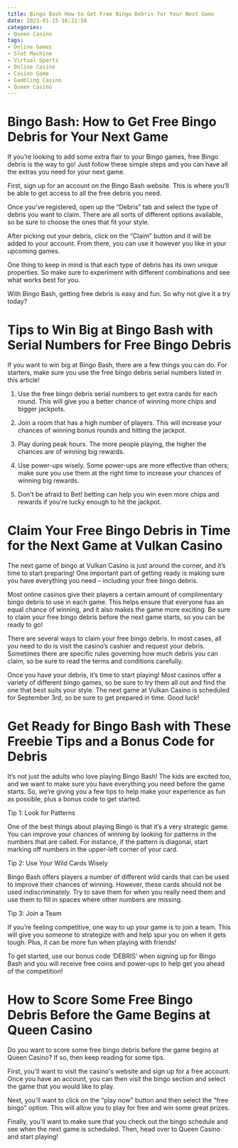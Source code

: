 ```yaml
---
title: Bingo Bash How to Get Free Bingo Debris for Your Next Game 
date: 2023-01-15 16:22:58
categories:
- Queen Casino
tags:
- Online Games
- Slot Machine
- Virtual Sports
- Online Casino
- Casino Game
- Gambling Casino
- Queen Casino
---
```



#  Bingo Bash: How to Get Free Bingo Debris for Your Next Game 

If you’re looking to add some extra flair to your Bingo games, free Bingo debris is the way to go! Just follow these simple steps and you can have all the extras you need for your next game.

First, sign up for an account on the Bingo Bash website. This is where you’ll be able to get access to all the free debris you need.

Once you’ve registered, open up the “Debris” tab and select the type of debris you want to claim. There are all sorts of different options available, so be sure to choose the ones that fit your style.

After picking out your debris, click on the “Claim” button and it will be added to your account. From there, you can use it however you like in your upcoming games.

One thing to keep in mind is that each type of debris has its own unique properties. So make sure to experiment with different combinations and see what works best for you.

With Bingo Bash, getting free debris is easy and fun. So why not give it a try today?

#  Tips to Win Big at Bingo Bash with Serial Numbers for Free Bingo Debris 

If you want to win big at Bingo Bash, there are a few things you can do. For starters, make sure you use the free bingo debris serial numbers listed in this article!

1. Use the free bingo debris serial numbers to get extra cards for each round. This will give you a better chance of winning more chips and bigger jackpots.

2. Join a room that has a high number of players. This will increase your chances of winning bonus rounds and hitting the jackpot.

3. Play during peak hours. The more people playing, the higher the chances are of winning big rewards.

4. Use power-ups wisely. Some power-ups are more effective than others; make sure you use them at the right time to increase your chances of winning big rewards.

5. Don't be afraid to Bet! betting can help you win even more chips and rewards if you're lucky enough to hit the jackpot.

#  Claim Your Free Bingo Debris in Time for the Next Game at Vulkan Casino 

The next game of bingo at Vulkan Casino is just around the corner, and it’s time to start preparing! One important part of getting ready is making sure you have everything you need – including your free bingo debris.

Most online casinos give their players a certain amount of complimentary bingo debris to use in each game. This helps ensure that everyone has an equal chance of winning, and it also makes the game more exciting. Be sure to claim your free bingo debris before the next game starts, so you can be ready to go!

There are several ways to claim your free bingo debris. In most cases, all you need to do is visit the casino’s cashier and request your debris. Sometimes there are specific rules governing how much debris you can claim, so be sure to read the terms and conditions carefully.

Once you have your debris, it’s time to start playing! Most casinos offer a variety of different bingo games, so be sure to try them all out and find the one that best suits your style. The next game at Vulkan Casino is scheduled for September 3rd, so be sure to get prepared in time. Good luck!

#  Get Ready for Bingo Bash with These Freebie Tips and a Bonus Code for Debris 

It’s not just the adults who love playing Bingo Bash! The kids are excited too, and we want to make sure you have everything you need before the game starts. So, we’re giving you a few tips to help make your experience as fun as possible, plus a bonus code to get started.

Tip 1: Look for Patterns

One of the best things about playing Bingo is that it’s a very strategic game. You can improve your chances of winning by looking for patterns in the numbers that are called. For instance, if the pattern is diagonal, start marking off numbers in the upper-left corner of your card.

Tip 2: Use Your Wild Cards Wisely

Bingo Bash offers players a number of different wild cards that can be used to improve their chances of winning. However, these cards should not be used indiscriminately. Try to save them for when you really need them and use them to fill in spaces where other numbers are missing.

Tip 3: Join a Team

If you’re feeling competitive, one way to up your game is to join a team. This will give you someone to strategize with and help spur you on when it gets tough. Plus, it can be more fun when playing with friends!

To get started, use our bonus code ‘DEBRIS’ when signing up for Bingo Bash and you will receive free coins and power-ups to help get you ahead of the competition!

#  How to Score Some Free Bingo Debris Before the Game Begins at Queen Casino

Do you want to score some free bingo debris before the game begins at Queen Casino? If so, then keep reading for some tips.

First, you'll want to visit the casino's website and sign up for a free account. Once you have an account, you can then visit the bingo section and select the game that you would like to play.

Next, you'll want to click on the "play now" button and then select the "free bingo" option. This will allow you to play for free and win some great prizes.

Finally, you'll want to make sure that you check out the bingo schedule and see when the next game is scheduled. Then, head over to Queen Casino and start playing!